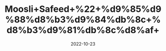 ---
title: 'Moosli+Safeed+%22+%d9%85%d9%88%d8%b3%d9%84%db%8c+%d8%b3%d9%81%db%8c%d8%af+'
date: '2022-10-23' 
metatag: '' 
inventory: '0' 
draft: false 
# meta description 
shortDescripton: 'Indian+White+asparagus+%22+It+is+traditionally+used+for+arthritis%2c+cancer%2c+diabetes%2c+boosting+vitality%2c+improving+sexual+performance%2c+and+for+many+other+uses.'
description: 'Herbs+%d8%ac%da%91%db%8c+%d8%a8%d9%88%d9%b9%db%8c'
longdescription: ''
featured: True
# product Price
price: '70.0'
# Product Short Description
shortDescription: 'Indian+White+asparagus+%22+It+is+traditionally+used+for+arthritis%2c+cancer%2c+diabetes%2c+boosting+vitality%2c+improving+sexual+performance%2c+and+for+many+other+uses.'
productID: '01DA9B56-9E2A-ED11-9968-005056B3A416'
type: 'products'
category: 'Herbs+%d8%ac%da%91%db%8c+%d8%a8%d9%88%d9%b9%db%8c' 
thumnailproduct: 'https://eraconnect.blob.core.windows.net/product-images/aminsaddiquidawakhana/01DA9B56-9E2A-ED11-9968-005056B3A416.webp' 
images:
  - image: 'https://eraconnect.blob.core.windows.net/product-images/aminsaddiquidawakhana/01DA9B56-9E2A-ED11-9968-005056B3A416.webp'  
Variants:
---